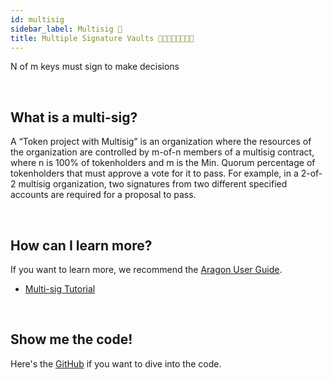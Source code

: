 ```yaml
---
id: multisig
sidebar_label: Multisig 🔐
title: Multiple Signature Vaults 🔐🔑🔑🔑🔑🔑🔑🔑
---
```


N of m keys must sign to make decisions 

<br>

## What is a multi-sig?

A “Token project with Multisig” is an organization where the resources of the organization are controlled by m-of-n members of a multisig contract, where n is 100% of tokenholders and m is the Min. Quorum percentage of tokenholders that must approve a vote for it to pass. For example, in a 2-of-2 multisig organization, two signatures from two different specified accounts are required for a proposal to pass.

<br>

## How can I learn more?

If you want to learn more, we recommend the [Aragon User Guide](https://wiki.aragon.org/tutorials/Aragon_User_Guide/).
- [Multi-sig Tutorial](https://wiki.aragon.org/tutorials/Aragon_User_Guide/#23-create-a-multisig-organization)

<br>

## Show me the code!

Here's the [GitHub](https://github.com/aragon/dao-kits/tree/master/kits/multisig) if you want to dive into the code.

<br>

